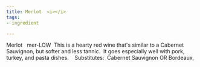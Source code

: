 ```yaml
---
title: Merlot  <i></i>
tags:
- ingredient

---
```

Merlot   mer-LOW   This is a hearty red wine that's similar to a Cabernet Sauvignon, but softer and less tannic.  It goes especially well with pork, turkey, and pasta dishes.    Substitutes:  Cabernet Sauvignon OR Bordeaux,
